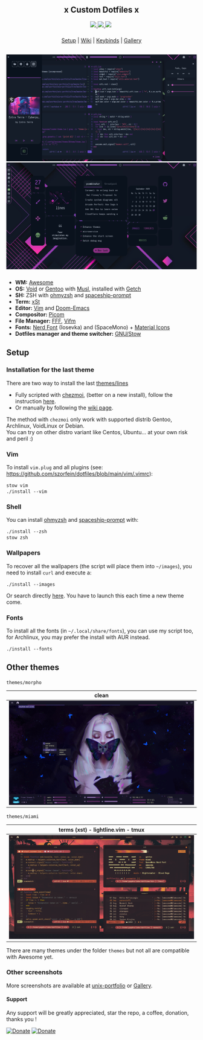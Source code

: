 <h2 align="center">x Custom Dotfiles x</h2>
<p align="center">
<a href="https://github.com/szorfein/dotfiles/stargazers">
  <img src="https://img.shields.io/github/stars/szorfein/dotfiles?color=%23BB9AF7&labelColor=%231A1B26&style=for-the-badge">
</a>
<a href="https://github.com/szorfein/dotfiles/network/members/">
  <img src="https://img.shields.io/github/forks/szorfein/dotfiles?color=%237AA2F7&labelColor=%231A1B26&style=for-the-badge">
</a>
<img src="https://badges.pufler.dev/visits/szorfein/dotfiles?style=for-the-badge&color=73daca&logoColor=white&labelColor=1A1B26" />
<img alt="" src="https://img.shields.io/github/repo-size/szorfein/dotfiles?style=for-the-badge&label=Repo" />
</p>

###

<p align="center">
<a href="https://github.com/szorfein/dotfiles#setup">Setup</a>
| <a href="https://github.com/szorfein/dotfiles/wiki">Wiki</a>
| <a href="https://github.com/szorfein/dotfiles/wiki/Keybinds">Keybinds</a>
| <a href="https://github.com/szorfein/dotfiles/wiki/Gallery">Gallery</a>
</p>

##

![lines screenshot](https://github.com/szorfein/unix-portfolio/raw/master/lines/full.png)
![lines 2](https://github.com/szorfein/unix-portfolio/raw/master/lines/start-screen.png)

###

- **WM:** [Awesome](https://github.com/awesomeWM/awesome)
- **OS:** [Void](https://voidlinux.org/) or [Gentoo](https://www.gentoo.org/) with [Musl](https://musl.libc.org/), installed with [Getch](https://github.com/szorfein/getch)
- **SH:** ZSH with [ohmyzsh](https://github.com/ohmyzsh/ohmyzsh) and [spaceship-prompt](https://spaceship-prompt.sh/)
- **Term:** [xSt](https://github.com/gnotclub/xst)
- **Editor:** [Vim](https://github.com/vim/vim) and [Doom-Emacs](https://github.com/hlissner/doom-emacs)
- **Compositor:** [Picom](https://github.com/yshui/picom)
- **File Manager:** [FFF](https://github.com/dylanaraps/fff), [Vifm](https://github.com/vifm/vifm)
- **Fonts:** [Nerd Font](https://www.nerdfonts.com/) (Iosevka) and (SpaceMono) + [Material Icons](https://github.com/Templarian/MaterialDesign-Font)
- **Dotfiles manager and theme switcher:** [GNU/Stow](https://www.gnu.org/software/stow/)

 ## Setup

### Installation for the last theme
There are two way to install the last [themes/lines](#screens)
+ Fully scripted with [chezmoi](https://www.chezmoi.io/), (better on a new install),  follow the instruction [here](https://github.com/szorfein/dots).
+ Or manually by following the [wiki page](https://github.com/szorfein/dotfiles/wiki/theme-awesome).

The method with `chezmoi` only work with supported distrib Gentoo, Archlinux, VoidLinux or Debian.  
You can try on other distro variant like Centos, Ubuntu... at your own risk and peril :)

### Vim
To install `vim.plug` and all plugins (see: https://github.com/szorfein/dotfiles/blob/main/vim/.vimrc):

    stow vim
    ./install --vim

### Shell
You can install [ohmyzsh](https://github.com/ohmyzsh/ohmyzsh) and [spaceship-prompt](https://github.com/denysdovhan/spaceship-prompt) with:

    ./install --zsh
    stow zsh

### Wallpapers
To recover all the wallpapers (the script will place them into `~/images`), you need to install `curl` and execute a:

    ./install --images

Or search directly [here](https://github.com/szorfein/walls). You have to launch this each time a new theme come.  

### Fonts 
To install all the fonts (in `~/.local/share/fonts`), you can use my script too, for Archlinux, you may prefer the install with AUR instead.

    ./install --fonts

## Other themes

`themes/morpho` 

| clean |
| --- |
| ![clean](https://github.com/szorfein/unix-portfolio/raw/master/morpho/clean.png "morpho clean") |

`themes/miami` 

| terms (xst) - lightline.vim - tmux |
| --- |
| ![miami screenshot](https://github.com/szorfein/unix-portfolio/raw/master/miami/terms.png "Miami") |

There are many themes under the folder `themes` but not all are compatible with Awesome yet.

### Other screenshots
More screenshots are available at [unix-portfolio](https://github.com/szorfein/unix-portfolio) or [Gallery](https://github.com/szorfein/dotfiles/wiki/Gallery).

#### Support
Any support will be greatly appreciated, star the repo, a coffee, donation, thanks you !

[![Donate](https://img.shields.io/badge/don-liberapay-1ba9a4)](https://liberapay.com/szorfein) [![Donate](https://img.shields.io/badge/don-patreon-ab69f4)](https://www.patreon.com/szorfein)
